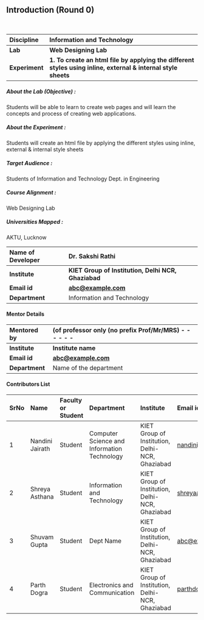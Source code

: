 ## Introduction (Round 0)


<br>

<b>Discipline | <b> Information and Technology
:--|:--|
<b> Lab | <b> Web Designing Lab
<b> Experiment|     <b> 1. To create an html file by applying the different styles using inline, external & internal style sheets

<h5> About the Lab (Objective) : </h5>

Students will be able to learn to create web pages and will learn the concepts and process of creating web applications.

<h5> About the Experiment : </h5>

Students will create an html file by applying the different styles using inline, external & internal style sheets

<h5> Target Audience : </h5>

Students of Information and Technology Dept. in Engineering

<h5> Course Alignment : </h5>

Web Designing Lab

<h5> Universities Mapped : </h5>

AKTU, Lucknow

<b>Name of Developer | <b> Dr. Sakshi Rathi
:--|:--|
<b> Institute | <b> KIET Group of Institution, Delhi NCR, Ghaziabad
<b> Email id|     <b> abc@example.com
<b> Department | Information and Technology

#### Mentor Details

<b>Mentored by | <b> (of professor only (no prefix Prof/Mr/MRS) - - - - - -
:--|:--|
<b> Institute | <b> Institute name
<b> Email id|     <b> abc@example.com
<b> Department | Name of the department

#### Contributors List

SrNo | Name | Faculty or Student | Department| Institute | Email id
:--|:--|:--|:--|:--|:--|
1 | Nandini Jairath | Student | Computer Science and Information Technology | KIET Group of Institution, Delhi-NCR, Ghaziabad | nandinijairath@gmail.com
2 | Shreya Asthana | Student | Information and Technology | KIET Group of Institution, Delhi-NCR, Ghaziabad | shreyaasthana983@gmail.com
3 | Shuvam Gupta | Student | Dept Name | KIET Group of Institution, Delhi-NCR, Ghaziabad |abc@example.com
4 | Parth Dogra | Student | Electronics and Communication | KIET Group of Institution, Delhi-NCR, Ghaziabad | parthdogra1@gmail.com


<br>

